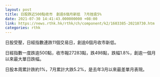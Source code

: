 ```yaml
---
layout: post
title: 日股跌近500點收市　創逾6個月新低　7月挫逾5%
date: 2021-07-30 14:41:43.000000000 +08:00
link: https://news.rthk.hk/rthk/ch/component/k2/1603385-20210730.htm
categories: rthk
---
```


日股受壓，日經指數連跌11個交易日，創逾6個月收市新低。

日經指數一度跌逾500點，收市報27283點，跌498點，跌幅1.8%，創逾一個月以來最大單日跌幅。

日股本周累計跌約1%，7月累計大跌5.2%，是去年3月以來最差單月表現。
